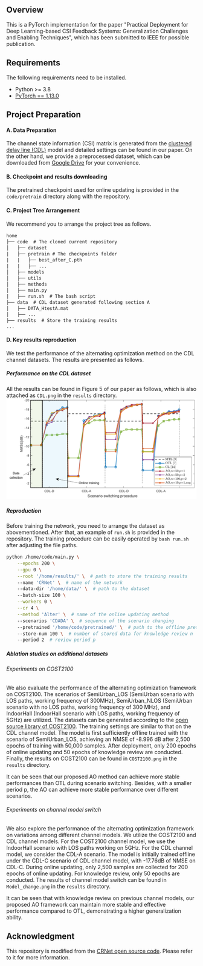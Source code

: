 ## Overview
This is a PyTorch implementation for the paper "Practical Deployment for Deep Learning-based CSI Feedback Systems: Generalization Challenges and Enabling Techniques", which has been submitted to IEEE for possible publication.

## Requirements

The following requirements need to be installed.
- Python >= 3.8
- [PyTorch == 1.13.0](https://pytorch.org/get-started/previous-versions/#v1130)

## Project Preparation

#### A. Data Preparation

The channel state information (CSI) matrix is generated from the [clustered delay line (CDL)](https://portal.3gpp.org/desktopmodules/Specifications/SpecificationDetails.aspx?specificationId=3173) model and detailed settings can be found in our paper. On the other hand, we provide a preprocessed dataset, which can be downloaded from [Google Drive](https://drive.google.com/drive/folders/1l0kJjXztHF03ojJFH4EFoo3YaXw81Jn_?usp=sharing) for your convenience.


#### B. Checkpoint and results downloading
The pretrained checkpoint used for online updating is provided in the `code/pretrain` directory along with the repository.

#### C. Project Tree Arrangement

We recommend you to arrange the project tree as follows.

```
home
├── code  # The cloned current repository
│   ├── dataset
|   ├── pretrain # The checkpoints folder
|   |   ├── best_after_C.pth
|   |   ├── ...
│   ├── models
│   ├── utils
│   ├── methods
│   ├── main.py
|   ├── run.sh  # The bash script
├── data  # CDL dataset generated following section A
│   ├── DATA_HtestA.mat
│   ├── ...
├── results  # Store the training results
...
```
#### D. Key results reproduction

We test the performance of the alternating optimization method on the CDL channel datasets. The results are presented as follows. 
##### Performance on the CDL dataset
All the results can be found in Figure 5 of our paper as follows, which is also attached as `CDL.png` in the `results` directory.
![image](https://github.com/zhang-xd18/AlterOpt/blob/main/results/CDL.png)

##### Reproduction
Before training the network, you need to arrange the dataset as abovementioned. After that, an example of `run.sh` is provided in the repository. The training procedure can be easily operated by `bash run.sh` after adjusting the file paths.

``` bash
python /home/code/main.py \
    --epochs 200 \
    --gpu 0 \
    --root '/home/results/' \  # path to store the training results
    --name 'CRNet' \  # name of the network
    --data-dir '/home/data/' \  # path to the dataset 
    --batch-size 100 \
    --workers 0 \
    --cr 4 \
    --method 'Alter' \  # name of the online updating method
    --scenarios 'CDADA' \  # sequence of the scenario changing
    --pretrained '/home/code/pretrained/' \  # path to the offline pretrained checkpoints
    --store-num 100 \  # number of stored data for knowledge review n
    --period 2  # review period p
```
##### Ablation studies on additional datasets
###### Experiments on COST2100
We also evaluate the performance of the alternating optimization framework on COST2100. The scenarios of SemiUrban_LOS (SemiUrban scenario with LOS paths, working frequency of 300MHz), SemiUrban_NLOS (SemiUrban scenario with no LOS paths, working frequency of 300 MHz), and IndoorHall (IndoorHall scenario with LOS paths, working frequency of 5GHz) are utilized. The datasets can be generated according to the [open source library of COST2100](https://github.com/cost2100/cost2100). 
The training settings are similar to that on the CDL channel model. The model is first sufficiently offline trained with the scenario of SemiUrban_LOS, achieving an NMSE of -8.996 dB after 2,500 epochs of training with 50,000 samples. After deployment, only 200 epochs of online updating and 50 epochs of knowledge review are conducted. Finally, the results on COST2100 can be found in `COST2100.png` in the `results` directory.

It can be seen that our proposed AO method can achieve more stable performances than OTL during scenario switching. Besides, with a smaller period p, the AO can achieve more stable performance over different scenarios.

###### Experiments on channel model switch
We also explore the performance of the alternating optimization framework on variations among different channel models. We utilize the COST2100 and CDL channel models. For the COST2100 channel model, we use the IndoorHall scenario with LOS paths working on 5GHz. For the CDL channel model, we consider the CDL-A scenario. 
The model is initially trained offline under the CDL-C scenario of CDL channel model, with -17.76dB of NMSE on CDL-C.
During online updating, only 2,500 samples are collected for 200 epochs of online updating. For knowledge review, only 50 epochs are conducted.
The results of channel model switch can be found in `Model_change.png` in the `results` directory.

It can be seen that with knowledge review on previous channel models, our proposed AO framework can maintain more stable and effective performance compared to OTL, demonstrating a higher generalization ability.

## Acknowledgment

This repository is modified from the [CRNet open source code](https://github.com/Kylin9511/CRNet). Please refer to it for more information.
